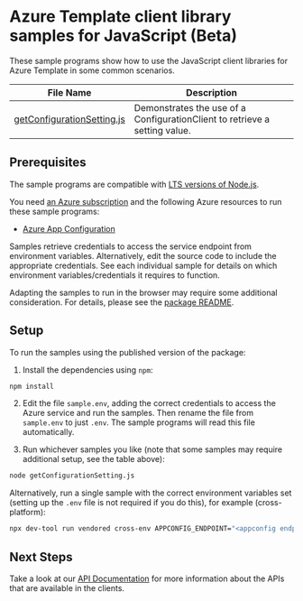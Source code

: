 # Azure Template client library samples for JavaScript (Beta)

These sample programs show how to use the JavaScript client libraries for Azure Template in some common scenarios.

| **File Name**                                         | **Description**                                                            |
| ----------------------------------------------------- | -------------------------------------------------------------------------- |
| [getConfigurationSetting.js][getconfigurationsetting] | Demonstrates the use of a ConfigurationClient to retrieve a setting value. |

## Prerequisites

The sample programs are compatible with [LTS versions of Node.js](https://github.com/nodejs/release#release-schedule).

You need [an Azure subscription][freesub] and the following Azure resources to run these sample programs:

- [Azure App Configuration][createinstance_azureappconfiguration]

Samples retrieve credentials to access the service endpoint from environment variables. Alternatively, edit the source code to include the appropriate credentials. See each individual sample for details on which environment variables/credentials it requires to function.

Adapting the samples to run in the browser may require some additional consideration. For details, please see the [package README][package].

## Setup

To run the samples using the published version of the package:

1. Install the dependencies using `npm`:

```bash
npm install
```

2. Edit the file `sample.env`, adding the correct credentials to access the Azure service and run the samples. Then rename the file from `sample.env` to just `.env`. The sample programs will read this file automatically.

3. Run whichever samples you like (note that some samples may require additional setup, see the table above):

```bash
node getConfigurationSetting.js
```

Alternatively, run a single sample with the correct environment variables set (setting up the `.env` file is not required if you do this), for example (cross-platform):

```bash
npx dev-tool run vendored cross-env APPCONFIG_ENDPOINT="<appconfig endpoint>" APPCONFIG_TEST_SETTING_KEY="<appconfig test setting key>" node getConfigurationSetting.js
```

## Next Steps

Take a look at our [API Documentation][apiref] for more information about the APIs that are available in the clients.

[getconfigurationsetting]: https://github.com/Azure/azure-sdk-for-js/blob/main/sdk/template/template/samples/v1-beta/javascript/getConfigurationSetting.js
[apiref]: https://learn.microsoft.com/javascript/api/
[freesub]: https://azure.microsoft.com/free/
[createinstance_azureappconfiguration]: https://learn.microsoft.com/azure/azure-app-configuration/
[package]: https://github.com/Azure/azure-sdk-for-js/tree/main/sdk/template/template/README.md
